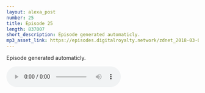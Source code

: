 ```yaml
---
layout: alexa_post
number: 25
title: Episode 25
length: 837007
short_description: Episode generated automaticly.
mp3_asset_link: https://episodes.digitalroyalty.network/zdnet_2018-03-08_01-00-03.mp3
---
```


Episode generated automaticly.

<audio controls>
    <source src="{{ page.mp3_asset_link }}" type="audio/mpeg">
</audio>